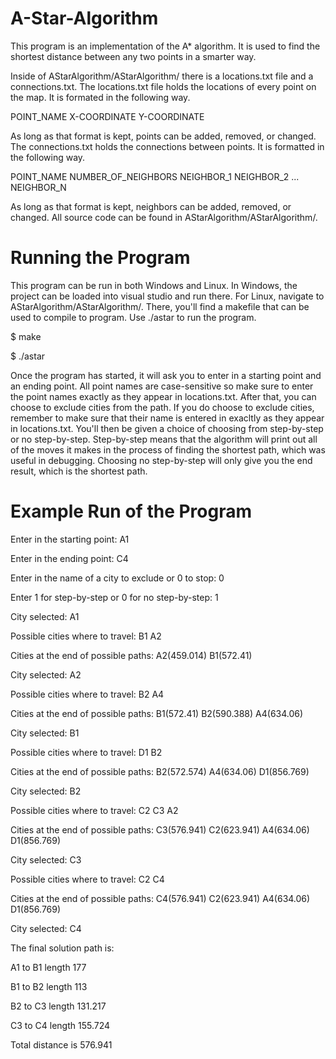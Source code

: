 # A-Star-Algorithm

This program is an implementation of the A* algorithm. It is used to find the shortest distance between any two points in a smarter
way.

Inside of AStarAlgorithm/AStarAlgorithm/ there is a locations.txt file and a connections.txt. The locations.txt file holds the locations
of every point on the map. It is formated in the following way.

POINT_NAME X-COORDINATE Y-COORDINATE

As long as that format is kept, points can be added, removed, or changed. The connections.txt holds the connections between points. It is
formatted in the following way.

POINT_NAME NUMBER_OF_NEIGHBORS NEIGHBOR_1 NEIGHBOR_2 ... NEIGHBOR_N

As long as that format is kept, neighbors can be added, removed, or changed. All source code can be found in
AStarAlgorithm/AStarAlgorithm/.

# Running the Program
This program can be run in both Windows and Linux. In Windows, the project can be loaded into visual studio and run there. For Linux,
navigate to AStarAlgorithm/AStarAlgorithm/. There, you'll find a makefile that can be used to compile to program. Use ./astar to run
the program.

$ make

$ ./astar

Once the program has started, it will ask you to enter in a starting point and an ending point. All point names are case-sensitive so
make sure to enter the point names exactly as they appear in locations.txt. After that, you can choose to exclude cities from the path.
If you do choose to exclude cities, remember to make sure that their name is entered in exacltly as they appear in locations.txt. You'll
then be given a choice of choosing from step-by-step or no step-by-step. Step-by-step means that the algorithm will print out all of the
moves it makes in the process of finding the shortest path, which was useful in debugging. Choosing no step-by-step will only give you
the end result, which is the shortest path.

# Example Run of the Program

Enter in the starting point: A1

Enter in the ending point: C4

Enter in the name of a city to exclude or 0 to stop: 0

Enter 1 for step-by-step or 0 for no step-by-step: 1

City selected: A1

Possible cities where to travel: B1 A2

Cities at the end of possible paths: A2(459.014) B1(572.41)

City selected: A2

Possible cities where to travel: B2 A4

Cities at the end of possible paths: B1(572.41) B2(590.388) A4(634.06)

City selected: B1

Possible cities where to travel: D1 B2

Cities at the end of possible paths: B2(572.574) A4(634.06) D1(856.769)

City selected: B2

Possible cities where to travel: C2 C3 A2

Cities at the end of possible paths: C3(576.941) C2(623.941) A4(634.06) D1(856.769)

City selected: C3

Possible cities where to travel: C2 C4

Cities at the end of possible paths: C4(576.941) C2(623.941) A4(634.06) D1(856.769)

City selected: C4

The final solution path is:

A1 to B1 length 177

B1 to B2 length 113

B2 to C3 length 131.217

C3 to C4 length 155.724

Total distance is 576.941
